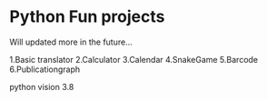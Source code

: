 # Python Fun projects
Will updated more in the future...

1.Basic translator
2.Calculator
3.Calendar
4.SnakeGame
5.Barcode
6.Publicationgraph

python vision 3.8
